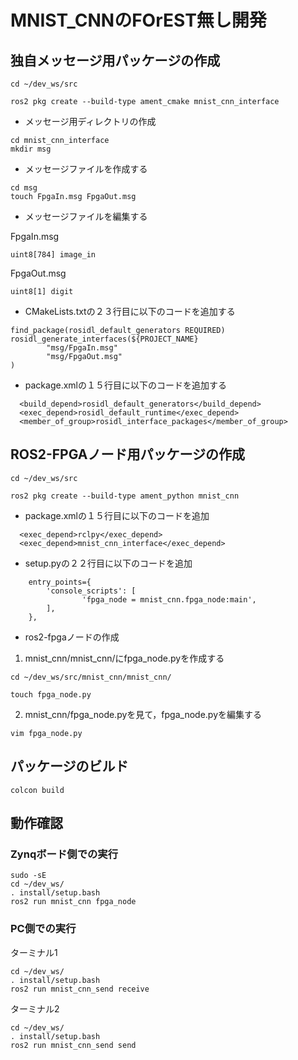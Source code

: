 # MNIST_CNNのFOrEST無し開発


## 独自メッセージ用パッケージの作成
`cd ~/dev_ws/src`

`ros2 pkg create --build-type ament_cmake mnist_cnn_interface`

- メッセージ用ディレクトリの作成

```
cd mnist_cnn_interface
mkdir msg
```

- メッセージファイルを作成する

```
cd msg
touch FpgaIn.msg FpgaOut.msg
```

- メッセージファイルを編集する

FpgaIn.msg
```
uint8[784] image_in
```

FpgaOut.msg
```
uint8[1] digit
```

- CMakeLists.txtの２３行目に以下のコードを追加する
```
find_package(rosidl_default_generators REQUIRED)
rosidl_generate_interfaces(${PROJECT_NAME}
        "msg/FpgaIn.msg"
        "msg/FpgaOut.msg"
)
```

- package.xmlの１５行目に以下のコードを追加する
```
  <build_depend>rosidl_default_generators</build_depend>
  <exec_depend>rosidl_default_runtime</exec_depend>
  <member_of_group>rosidl_interface_packages</member_of_group>
```


## ROS2-FPGAノード用パッケージの作成

`cd ~/dev_ws/src`

`ros2 pkg create --build-type ament_python mnist_cnn`

- package.xmlの１５行目に以下のコードを追加
```
  <exec_depend>rclpy</exec_depend>
  <exec_depend>mnist_cnn_interface</exec_depend>
```

- setup.pyの２２行目に以下のコードを追加
```
    entry_points={
        'console_scripts': [
                'fpga_node = mnist_cnn.fpga_node:main',
        ],
    },
```

- ros2-fpgaノードの作成

1. mnist_cnn/mnist_cnn/にfpga_node.pyを作成する

 `cd ~/dev_ws/src/mnist_cnn/mnist_cnn/`
 
`touch fpga_node.py`

2. mnist_cnn/fpga_node.pyを見て，fpga_node.pyを編集する

`vim fpga_node.py`



## パッケージのビルド
`colcon build`

## 動作確認

### Zynqボード側での実行
```
sudo -sE
cd ~/dev_ws/
. install/setup.bash
ros2 run mnist_cnn fpga_node
```


### PC側での実行
ターミナル1
```
cd ~/dev_ws/
. install/setup.bash
ros2 run mnist_cnn_send receive
```

ターミナル2
```
cd ~/dev_ws/
. install/setup.bash
ros2 run mnist_cnn_send send
```
